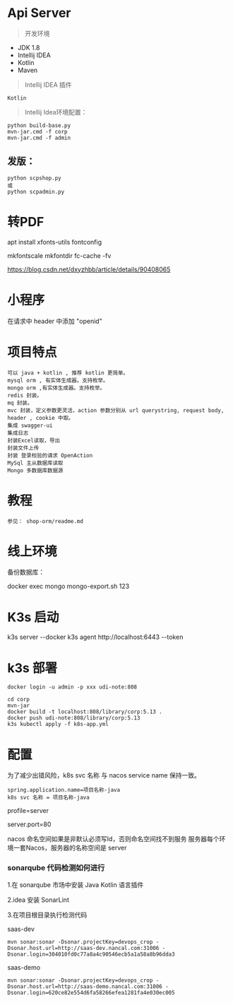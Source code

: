 # Api Server

>开发环境

- JDK 1.8
- Intellij IDEA
- Kotlin
- Maven

>Intellij IDEA 插件

    Kotlin

>Intellij Idea环境配置：

    python build-base.py
    mvn-jar.cmd -f corp
    mvn-jar.cmd -f admin

## 发版：

    python scpshop.py
    或
    python scpadmin.py

# 转PDF
apt install xfonts-utils fontconfig

mkfontscale
mkfontdir
fc-cache -fv


https://blog.csdn.net/dxyzhbb/article/details/90408065


# 小程序
在请求中 header 中添加 "openid"

# 项目特点

    可以 java + kotlin , 推荐 kotlin 更简单。
    mysql orm , 有实体生成器。支持枚举。
    mongo orm ,有实体生成器。支持枚举。
    redis 封装。
    mq 封装。
    mvc 封装，定义参数更灵活，action 参数分别从 url querystring, request body, header , cookie 中取。
    集成 swagger-ui
    集成日志
    封装Excel读取，导出
    封装文件上传
    封装 登录校验的请求 OpenAction
    MySql 主从数据库读取
    Mongo 多数据库数据源

# 教程

    参见： shop-orm/readme.md

# 线上环境

备份数据库：

docker exec mongo  mongo-export.sh 123


# K3s 启动
k3s server --docker
k3s agent http://localhost:6443 --token

# k3s 部署
```
docker login -u admin -p xxx udi-note:808

cd corp
mvn-jar
docker build -t localhost:808/library/corp:5.13 .
docker push udi-note:808/library/corp:5.13
k3s kubectl apply -f k8s-app.yml
```

# 配置
为了减少出错风险，k8s svc 名称 与 nacos service name 保持一致。

```
spring.application.name=项目名称-java
k8s svc 名称 = 项目名称-java
```

profile=server

server.port=80

nacos 命名空间如果是非默认必须写Id，否则命名空间找不到服务
服务器每个环境一套Nacos，服务器的名称空间是 server

### sonarqube 代码检测如何进行

1.在 sonarqube 市场中安装 Java Kotlin 语言插件

2.idea 安装 SonarLint

3.在项目根目录执行检测代码

saas-dev
```
mvn sonar:sonar -Dsonar.projectKey=devops_crop -Dsonar.host.url=http://saas-dev.nancal.com:31006 -Dsonar.login=304010fd0c77a8a4c90546ecb5a1a58a8b96dda3
```

saas-demo
```
mvn sonar:sonar -Dsonar.projectKey=devops_crop -Dsonar.host.url=http://saas-demo.nancal.com:31006 -Dsonar.login=620ce82e554d6fa58266efea1281fa4e030ec005
```




